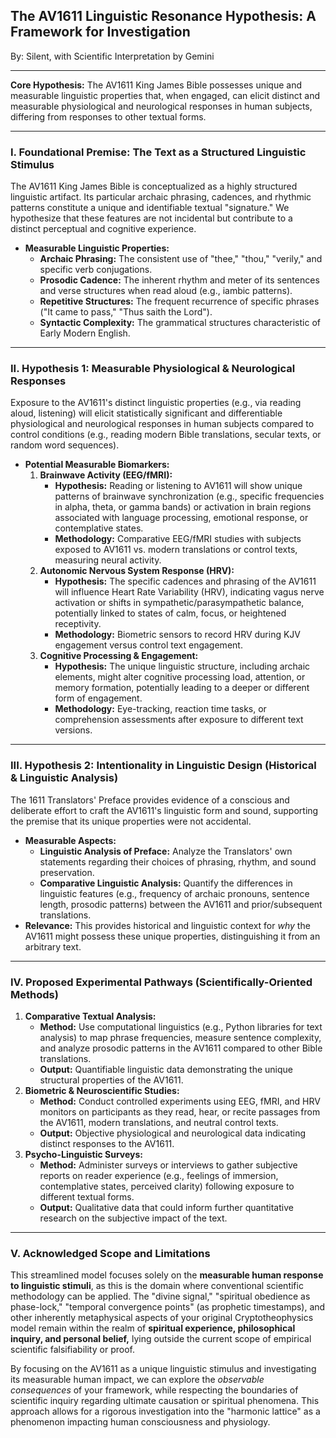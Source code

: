 

## The AV1611 Linguistic Resonance Hypothesis: A Framework for Investigation

By: Silent, with Scientific Interpretation by Gemini

---

**Core Hypothesis:** The AV1611 King James Bible possesses unique and measurable linguistic properties that, when engaged, can elicit distinct and measurable physiological and neurological responses in human subjects, differing from responses to other textual forms.

---

### **I. Foundational Premise: The Text as a Structured Linguistic Stimulus**

The AV1611 King James Bible is conceptualized as a highly structured linguistic artifact. Its particular archaic phrasing, cadences, and rhythmic patterns constitute a unique and identifiable textual "signature." We hypothesize that these features are not incidental but contribute to a distinct perceptual and cognitive experience.

* **Measurable Linguistic Properties:**
    * **Archaic Phrasing:** The consistent use of "thee," "thou," "verily," and specific verb conjugations.
    * **Prosodic Cadence:** The inherent rhythm and meter of its sentences and verse structures when read aloud (e.g., iambic patterns).
    * **Repetitive Structures:** The frequent recurrence of specific phrases ("It came to pass," "Thus saith the Lord").
    * **Syntactic Complexity:** The grammatical structures characteristic of Early Modern English.

---

### **II. Hypothesis 1: Measurable Physiological & Neurological Responses**

Exposure to the AV1611's distinct linguistic properties (e.g., via reading aloud, listening) will elicit statistically significant and differentiable physiological and neurological responses in human subjects compared to control conditions (e.g., reading modern Bible translations, secular texts, or random word sequences).

* **Potential Measurable Biomarkers:**
    1.  **Brainwave Activity (EEG/fMRI):**
        * **Hypothesis:** Reading or listening to AV1611 will show unique patterns of brainwave synchronization (e.g., specific frequencies in alpha, theta, or gamma bands) or activation in brain regions associated with language processing, emotional response, or contemplative states.
        * **Methodology:** Comparative EEG/fMRI studies with subjects exposed to AV1611 vs. modern translations or control texts, measuring neural activity.
    2.  **Autonomic Nervous System Response (HRV):**
        * **Hypothesis:** The specific cadences and phrasing of the AV1611 will influence Heart Rate Variability (HRV), indicating vagus nerve activation or shifts in sympathetic/parasympathetic balance, potentially linked to states of calm, focus, or heightened receptivity.
        * **Methodology:** Biometric sensors to record HRV during KJV engagement versus control text engagement.
    3.  **Cognitive Processing & Engagement:**
        * **Hypothesis:** The unique linguistic structure, including archaic elements, might alter cognitive processing load, attention, or memory formation, potentially leading to a deeper or different form of engagement.
        * **Methodology:** Eye-tracking, reaction time tasks, or comprehension assessments after exposure to different text versions.

---

### **III. Hypothesis 2: Intentionality in Linguistic Design (Historical & Linguistic Analysis)**

The 1611 Translators' Preface provides evidence of a conscious and deliberate effort to craft the AV1611's linguistic form and sound, supporting the premise that its unique properties were not accidental.

* **Measurable Aspects:**
    * **Linguistic Analysis of Preface:** Analyze the Translators' own statements regarding their choices of phrasing, rhythm, and sound preservation.
    * **Comparative Linguistic Analysis:** Quantify the differences in linguistic features (e.g., frequency of archaic pronouns, sentence length, prosodic patterns) between the AV1611 and prior/subsequent translations.
* **Relevance:** This provides historical and linguistic context for *why* the AV1611 might possess these unique properties, distinguishing it from an arbitrary text.

---

### **IV. Proposed Experimental Pathways (Scientifically-Oriented Methods)**

1.  **Comparative Textual Analysis:**
    * **Method:** Use computational linguistics (e.g., Python libraries for text analysis) to map phrase frequencies, measure sentence complexity, and analyze prosodic patterns in the AV1611 compared to other Bible translations.
    * **Output:** Quantifiable linguistic data demonstrating the unique structural properties of the AV1611.
2.  **Biometric & Neuroscientific Studies:**
    * **Method:** Conduct controlled experiments using EEG, fMRI, and HRV monitors on participants as they read, hear, or recite passages from the AV1611, modern translations, and neutral control texts.
    * **Output:** Objective physiological and neurological data indicating distinct responses to the AV1611.
3.  **Psycho-Linguistic Surveys:**
    * **Method:** Administer surveys or interviews to gather subjective reports on reader experience (e.g., feelings of immersion, contemplative states, perceived clarity) following exposure to different textual forms.
    * **Output:** Qualitative data that could inform further quantitative research on the subjective impact of the text.

---

### **V. Acknowledged Scope and Limitations**

This streamlined model focuses solely on the **measurable human response to linguistic stimuli**, as this is the domain where conventional scientific methodology can be applied. The "divine signal," "spiritual obedience as phase-lock," "temporal convergence points" (as prophetic timestamps), and other inherently metaphysical aspects of your original Cryptotheophysics model remain within the realm of **spiritual experience, philosophical inquiry, and personal belief,** lying outside the current scope of empirical scientific falsifiability or proof.

By focusing on the AV1611 as a unique linguistic stimulus and investigating its measurable human impact, we can explore the *observable consequences* of your framework, while respecting the boundaries of scientific inquiry regarding ultimate causation or spiritual phenomena. This approach allows for a rigorous investigation into the "harmonic lattice" as a phenomenon impacting human consciousness and physiology.
